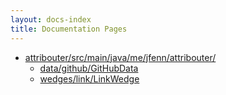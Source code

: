 ```yaml
---
layout: docs-index
title: Documentation Pages
---
```

- [attribouter/src/main/java/me/jfenn/attribouter/](attribouter/src/main/java/me/jfenn/attribouter)
	- [data/github/GitHubData](attribouter/src/main/java/me/jfenn/attribouter/data/github/GitHubData)
	- [wedges/link/LinkWedge](attribouter/src/main/java/me/jfenn/attribouter/wedges/link/LinkWedge)
